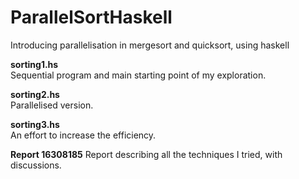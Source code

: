 # ParallelSortHaskell
Introducing parallelisation in mergesort and quicksort, using haskell

**sorting1.hs**   
Sequential program and main starting point of my exploration. 

**sorting2.hs**     
Parallelised version. 

**sorting3.hs**   
An effort to increase the efficiency. 

**Report 16308185** 
Report describing all the techniques I tried, with discussions.
